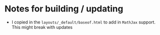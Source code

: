 # Notes for building / updating

* I copied in the `layouts/_default/baseof.html` to add in `MathJax` support. This might break with updates

